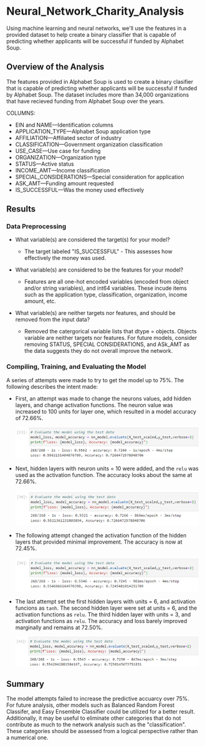 # Neural_Network_Charity_Analysis
Using machine learning and neural networks, we'll use the features in a provided dataset to help create a binary classifier that is capable of predicting whether applicants will be successful if funded by Alphabet Soup.

## Overview of the Analysis

The features provided in Alphabet Soup is used to create a binary clasifier that is capable of predicting whether applicants will be successful if funded by Alphabet Soup. The dataset includes more than 34,000 organizations that have recieved funding from Alphabet Soup over the years.

COLUMNS:

- EIN and NAME—Identification columns
- APPLICATION_TYPE—Alphabet Soup application type
- AFFILIATION—Affiliated sector of industry
- CLASSIFICATION—Government organization classification
- USE_CASE—Use case for funding
- ORGANIZATION—Organization type
- STATUS—Active status
- INCOME_AMT—Income classification
- SPECIAL_CONSIDERATIONS—Special consideration for application
- ASK_AMT—Funding amount requested
- IS_SUCCESSFUL—Was the money used effectively

## Results

### Data Preprocessing 

- What variable(s) are considered the target(s) for your model?

  - The target labeled "IS_SUCCESSFUL" - This assesses how effectively the money was used.

- What variable(s) are considered to be the features for your model?

  - Features are all one-hot encoded variables (encoded from object and/or string variables), and int64 variables. These incude items such as the application type, classification, organization, income amount, etc.

- What variable(s) are neither targets nor features, and should be removed from the input data?

  - Removed the catergorical variable lists that dtype = objects. Objects variable are neither targets nor features. For future models, consider removing STATUS, SPECIAL CONSIDERATIONS, and ASk_AMT as the data suggests they do not overall improve the network.

### Compiling, Training, and Evaluating the Model

A series of attempts were made to try to get the model up to 75%. The following describes the intent made:

- First, an attempt was made to change the neurons values, add hidden layers, and change activation functions. The neuron value was increased to 100 units for layer one, which resulted in a model accuracy of 72.66%. 

    ![Attempt_0](./Resources/Attempt0.PNG)

- Next, hidden layers with neuron units = 10 were added, and the `relu` was used as the activation function. The accuracy looks about the same at 72.66%.

    ![Attempt_1](./Resources/Attempt1.PNG)

- The following attempt changed the activation function of the hidden layers that provided minimal improvement. The accuracy is now at 72.45%. 

    ![Attempt_2](./Resources/Attempt2.PNG)

- The last attempt set the first hidden layers with units = 6, and activation funcions as `tanh`. The second hidden layer were set at units = 6, and the activation functions as `relu`. The third hidden layer with units = 3, and activation functions as `relu`. The accuracy and loss barely improved marginally and remains at 72.50%.

    ![Attempt_3](./Resources/Attempt3.PNG)

## Summary

The model attempts failed to increase the predictive accuarcy over 75%. For future analysis, other models such as Balanced Random Forest Classifer, and Easy Ensemble Classifier could be utilized for a better result. Additionally, it may be useful to eliminate other categories that do not contribute as much to the network analysis such as the "classification". These categories should be assessed from a logical perspective rather than a numerical one.







